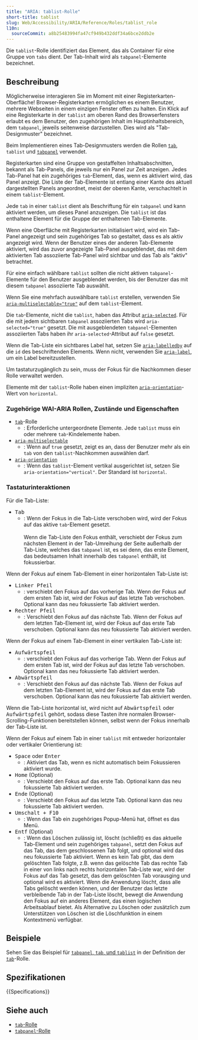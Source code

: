 ```yaml
---
title: "ARIA: tablist-Rolle"
short-title: tablist
slug: Web/Accessibility/ARIA/Reference/Roles/tablist_role
l10n:
  sourceCommit: a8b25483994fa47cf949b432ddf34a6bce2ddb2e
---
```


Die `tablist`-Rolle identifiziert das Element, das als Container für eine Gruppe von `tabs` dient. Der Tab-Inhalt wird als `tabpanel`-Elemente bezeichnet.

## Beschreibung

Möglicherweise interagieren Sie im Moment mit einer Registerkarten-Oberfläche! Browser-Registerkarten ermöglichen es einem Benutzer, mehrere Webseiten in einem einzigen Fenster offen zu halten. Ein Klick auf eine Registerkarte in der `tablist` am oberen Rand des Browserfensters erlaubt es dem Benutzer, den zugehörigen Inhalt im Hauptinhaltsbereich, dem `tabpanel`, jeweils seitenweise darzustellen. Dies wird als "Tab-Designmuster" bezeichnet.

Beim Implementieren eines Tab-Designmusters werden die Rollen [`tab`](/de/docs/Web/Accessibility/ARIA/Reference/Roles/tab_role), `tablist` und [`tabpanel`](/de/docs/Web/Accessibility/ARIA/Reference/Roles/tabpanel_role) verwendet.

Registerkarten sind eine Gruppe von gestaffelten Inhaltsabschnitten, bekannt als Tab-Panels, die jeweils nur ein Panel zur Zeit anzeigen. Jedes Tab-Panel hat ein zugehöriges `tab`-Element, das, wenn es aktiviert wird, das Panel anzeigt. Die Liste der Tab-Elemente ist entlang einer Kante des aktuell dargestellten Panels angeordnet, meist der oberen Kante, verschachtelt in einem `tablist`-Element.

Jede `tab` in einer `tablist` dient als Beschriftung für ein `tabpanel` und kann aktiviert werden, um dieses Panel anzuzeigen. Die `tablist` ist das enthaltene Element für die Gruppe der enthaltenen Tab-Elemente.

Wenn eine Oberfläche mit Registerkarten initialisiert wird, wird ein Tab-Panel angezeigt und sein zugehöriges Tab so gestaltet, dass es als aktiv angezeigt wird. Wenn der Benutzer eines der anderen Tab-Elemente aktiviert, wird das zuvor angezeigte Tab-Panel ausgeblendet, das mit dem aktivierten Tab assoziierte Tab-Panel wird sichtbar und das Tab als "aktiv" betrachtet.

Für eine einfach wählbare `tablist` sollten die nicht aktiven `tabpanel`-Elemente für den Benutzer ausgeblendet werden, bis der Benutzer das mit diesem `tabpanel` assoziierte Tab auswählt.

Wenn Sie eine mehrfach auswählbare `tablist` erstellen, verwenden Sie [`aria-multiselectable="true"`](/de/docs/Web/Accessibility/ARIA/Reference/Attributes/aria-multiselectable) auf dem `tablist`-Element.

Die `tab`-Elemente, nicht die `tablist`, haben das Attribut [`aria-selected`](/de/docs/Web/Accessibility/ARIA/Reference/Attributes/aria-selected). Für die mit jedem sichtbaren `tabpanel` assoziierten Tabs wird `aria-selected="true"` gesetzt. Die mit ausgeblendeten `tabpanel`-Elementen assoziierten Tabs haben ihr `aria-selected`-Attribut auf `false` gesetzt.

Wenn die Tab-Liste ein sichtbares Label hat, setzen Sie [`aria-labelledby`](/de/docs/Web/Accessibility/ARIA/Reference/Attributes/aria-labelledby) auf die `id` des beschriftenden Elements. Wenn nicht, verwenden Sie [`aria-label`](/de/docs/Web/Accessibility/ARIA/Reference/Attributes/aria-label), um ein Label bereitzustellen.

Um tastaturzugänglich zu sein, muss der Fokus für die Nachkommen dieser Rolle verwaltet werden.

Elemente mit der `tablist`-Rolle haben einen impliziten [`aria-orientation`](/de/docs/Web/Accessibility/ARIA/Reference/Attributes/aria-orientation)-Wert von `horizontal`.

### Zugehörige WAI-ARIA Rollen, Zustände und Eigenschaften

- [`tab`](/de/docs/Web/Accessibility/ARIA/Reference/Roles/tab_role)-Rolle
  - : Erforderliche untergeordnete Elemente. Jede `tablist` muss ein oder mehrere `tab`-Kindelemente haben.
- [`aria-multiselectable`](/de/docs/Web/Accessibility/ARIA/Reference/Attributes/aria-multiselectable)
  - : Wenn auf `true` gesetzt, zeigt es an, dass der Benutzer mehr als ein `tab` von den `tablist`-Nachkommen auswählen darf.
- [`aria-orientation`](/de/docs/Web/Accessibility/ARIA/Reference/Attributes/aria-orientation)
  - : Wenn das `tablist`-Element vertikal ausgerichtet ist, setzen Sie `aria-orientation="vertical"`. Der Standard ist `horizontal`.

### Tastaturinteraktionen

Für die Tab-Liste:

- <kbd>Tab</kbd>
  - : Wenn der Fokus in die Tab-Liste verschoben wird, wird der Fokus auf das aktive `tab`-Element gesetzt. <br/><br/>Wenn die Tab-Liste den Fokus enthält, verschiebt der Fokus zum nächsten Element in der Tab-Umreihung der Seite außerhalb der Tab-Liste, welches das `tabpanel` ist, es sei denn, das erste Element, das bedeutsamen Inhalt innerhalb des `tabpanel` enthält, ist fokussierbar.

Wenn der Fokus auf einem Tab-Element in einer horizontalen Tab-Liste ist:

- <kbd>Linker Pfeil</kbd>
  - : verschiebt den Fokus auf das vorherige Tab. Wenn der Fokus auf dem ersten Tab ist, wird der Fokus auf das letzte Tab verschoben. Optional kann das neu fokussierte Tab aktiviert werden.
- <kbd>Rechter Pfeil</kbd>
  - : Verschiebt den Fokus auf das nächste Tab. Wenn der Fokus auf dem letzten Tab-Element ist, wird der Fokus auf das erste Tab verschoben. Optional kann das neu fokussierte Tab aktiviert werden.

Wenn der Fokus auf einem Tab-Element in einer vertikalen Tab-Liste ist:

- <kbd>Aufwärtspfeil</kbd>
  - : verschiebt den Fokus auf das vorherige Tab. Wenn der Fokus auf dem ersten Tab ist, wird der Fokus auf das letzte Tab verschoben. Optional kann das neu fokussierte Tab aktiviert werden.
- <kbd>Abwärtspfeil</kbd>
  - : Verschiebt den Fokus auf das nächste Tab. Wenn der Fokus auf dem letzten Tab-Element ist, wird der Fokus auf das erste Tab verschoben. Optional kann das neu fokussierte Tab aktiviert werden.

Wenn die Tab-Liste horizontal ist, wird nicht auf <kbd>Abwärtspfeil</kbd> oder <kbd>Aufwärtspfeil</kbd> gehört, sodass diese Tasten ihre normalen Browser-Scrolling-Funktionen bereitstellen können, selbst wenn der Fokus innerhalb der Tab-Liste ist.

Wenn der Fokus auf einem Tab in einer `tablist` mit entweder horizontaler oder vertikaler Orientierung ist:

- <kbd>Space</kbd> oder <kbd>Enter</kbd>
  - : Aktiviert das Tab, wenn es nicht automatisch beim Fokussieren aktiviert wurde.
- <kbd>Home</kbd> (Optional)
  - : Verschiebt den Fokus auf das erste Tab. Optional kann das neu fokussierte Tab aktiviert werden.
- <kbd>Ende</kbd> (Optional)
  - : Verschiebt den Fokus auf das letzte Tab. Optional kann das neu fokussierte Tab aktiviert werden.
- <kbd>Umschalt + F10</kbd>
  - : Wenn das Tab ein zugehöriges Popup-Menü hat, öffnet es das Menü.
- <kbd>Entf</kbd> (Optional)
  - : Wenn das Löschen zulässig ist, löscht (schließt) es das aktuelle Tab-Element und sein zugehöriges `tabpanel`, setzt den Fokus auf das Tab, das dem geschlossenen Tab folgt, und optional wird das neu fokussierte Tab aktiviert. Wenn es kein Tab gibt, das dem gelöschten Tab folgte, z.B. wenn das gelöschte Tab das rechte Tab in einer von links nach rechts horizontalen Tab-Liste war, wird der Fokus auf das Tab gesetzt, das dem gelöschten Tab vorausging und optional wird es aktiviert. Wenn die Anwendung löscht, dass alle Tabs gelöscht werden können, und der Benutzer das letzte verbleibende Tab in der Tab-Liste löscht, bewegt die Anwendung den Fokus auf ein anderes Element, das einen logischen Arbeitsablauf bietet. Als Alternative zu Löschen oder zusätzlich zum Unterstützen von Löschen ist die Löschfunktion in einem Kontextmenü verfügbar.

## Beispiele

Sehen Sie das Beispiel für [`tabpanel`, `tab`, und `tablist`](/de/docs/Web/Accessibility/ARIA/Reference/Roles/tab_role#example) in der Definition der [`tab`](/de/docs/Web/Accessibility/ARIA/Reference/Roles/tab_role)-Rolle.

## Spezifikationen

{{Specifications}}

## Siehe auch

- [`tab`-Rolle](/de/docs/Web/Accessibility/ARIA/Reference/Roles/tab_role)
- [`tabpanel`-Rolle](/de/docs/Web/Accessibility/ARIA/Reference/Roles/tabpanel_role)
